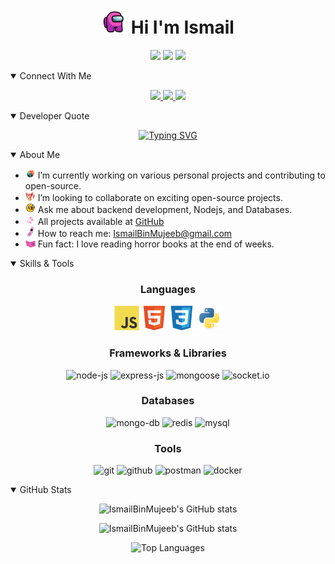 <h1 align="center"><img src="./public/PinkAmongUs.gif" height="40"> Hi I'm Ismail</h1>

<p align="center">
    <img src="https://img.shields.io/badge/Focus-Backend%20Development-1ba098?style=flat" />
    <img src="https://img.shields.io/badge/Focus-Rest APIs-CB9DF0?style=flat" />
    <img src="https://img.shields.io/badge/Focus-DevOps%20Tools-1ba098?style=flat" />
</p>

<details open>
<summary>Connect With Me</summary>
<p align="center">
    <a href="https://www.linkedin.com/in/ismailbinmujeeb/">
        <img src="https://custom-icon-badges.demolab.com/badge/LinkedIn-0A66C2?logo=linkedin-white&logoColor=fff" />
    </a>
    <a href="https://t.me/IsmailBinMujeeb">
        <img src="https://img.shields.io/badge/Telegram-2CA5E0?logo=telegram&logoColor=white" />
    </a>
    <a href="https://x.com/ismailbinmujeeb">
        <img src="https://img.shields.io/badge/X-%23000000.svg?logo=X&logoColor=white" />
    </a>
</p>
</details>

<details open>
<summary>Developer Quote</summary>
<p align="center">
    <a href="https://git.io/typing-svg"><img src="https://readme-typing-svg.demolab.com?font=Fira+Code&pause=1000&color=deb992&width=435&lines=Simplicity+is+the+soul+of+efficiency.;It's+not+a+bug+%E2%80%93;it's+an+undocumented+feature." alt="Typing SVG" /></a>
</p>
</details>

<details open>
<summary>About Me</summary>
<ul>
<li> <img src='./public/GlobalWarming.gif' width='16'/> I’m currently working on various personal projects and contributing to open-source.</li>
<li> <img src='./public/Skitty.gif' width='16'/> I’m looking to collaborate on exciting open-source projects.</li>
<li> <img src='./public/JakeTheDog.gif' width='16'/> Ask me about backend development, Nodejs, and Databases.</li>
<li> <img src='./public/Announcements.gif' width='16'/> All projects available at <a href="https://github.com/IsmailBinMujeeb">GitHub</a></li>
<li> <img src='./public/PinkCellPhone.gif' width='16'/> How to reach me: <a href='mailto:IsmailBinMujeeb@gmail.com'>IsmailBinMujeeb@gmail.com</a></li>
<li> <img src='./public/BurnBook.gif' width='16'/> Fun fact: I love reading horror books at the end of weeks.</li>
</ul>
</details>

<details open>
<summary>Skills & Tools</summary>
<h3 align="center">Languages</h3>
<p align="center">
    <img src="https://raw.githubusercontent.com/devicons/devicon/master/icons/javascript/javascript-original.svg" alt="javascript" width="40" height="40"/>
    <img src="https://raw.githubusercontent.com/devicons/devicon/master/icons/html5/html5-original.svg" alt="html5" width="40" height="40"/>
    <img src="https://raw.githubusercontent.com/devicons/devicon/master/icons/css3/css3-original.svg" alt="css3" width="40" height="40"/>
    <img src="https://raw.githubusercontent.com/devicons/devicon/master/icons/python/python-original.svg" alt="python" width="40" height="40"/>
</p>

<h3 align="center">Frameworks & Libraries</h3>
<p align="center">
    <img src="https://img.shields.io/badge/-6DA55F?logo=node.js&logoColor=white" alt="node-js" width="40" height="40"/>
    <img src="https://img.shields.io/badge/-%23404d59.svg?logo=express&logoColor=%2361DAFB" alt="express-js" width="40" height="40"/>
    <img src="https://img.shields.io/badge/-brown?logo=mongoose&logoColor=white" alt="mongoose" width="40" height="40"/>
    <img src="https://img.shields.io/badge/-000?logo=socket.io&logoColor=white" alt="socket.io" width="40" height="40"/>
</p>

<h3 align="center">Databases</h3>
<p align="center">
    <img src="https://img.shields.io/badge/-%234ea94b.svg?logo=mongodb&logoColor=white" alt="mongo-db" width="40" height="40"/>
    <img src="https://img.shields.io/badge/-%23DD0031.svg?logo=redis&logoColor=white" alt="redis" width="40" height="40"/>
    <img src="https://img.shields.io/badge/-blue?logo=mysql&logoColor=white" alt="mysql" width="40" height="40"/>
</p>

<h3 align="center">Tools</h3>
<p align="center">
    <img src="https://img.shields.io/badge/-F05032.svg?logo=git&logoColor=white" alt="git" width="40" height="40"/>
    <img src="https://img.shields.io/badge/-%23121011.svg?logo=gitHub&logoColor=white" alt="github" width="40" height="40"/>
    <img src="https://img.shields.io/badge/-F05032?logo=postman&logoColor=white" alt="postman" width="40" height="40"/>
    <img src="https://img.shields.io/badge/-2496ED?logo=docker&logoColor=white" alt="docker" width="40" height="40"/>
</p>
</details>

<details open>
<summary>GitHub Stats</summary>
<p align="center">
    <img src="https://github-readme-stats.vercel.app/api?username=IsmailBinMujeeb&show_icons=true&theme=radical" alt="IsmailBinMujeeb's GitHub stats" />
</p>

<p align="center">
    <img src="https://github-readme-streak-stats.herokuapp.com/?user=IsmailBinMujeeb&theme=radical" alt="IsmailBinMujeeb's GitHub stats" />
</p>
<p align="center">
    <img src="https://github-readme-stats.vercel.app/api/top-langs/?username=ismailbinmujeeb&langs_count=10&theme=radical&&locale=en&custom_title=Top%20%Languages" alt="Top Languages" />
</p>
</details>


